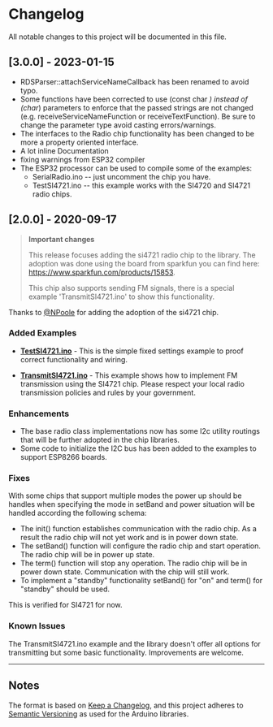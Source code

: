 # Changelog

All notable changes to this project will be documented in this file.

## [3.0.0] - 2023-01-15

* RDSParser::attachServiceNameCallback has been renamed to avoid typo.
* Some functions have been corrected to use (const char *) instead of (char*) parameters to enforce that the passed strings are not changed
  (e.g. receiveServiceNameFunction or receiveTextFunction). Be sure to change the parameter type avoid casting errors/warnings.
* The interfaces to the Radio chip functionality has been changed to be more a property oriented interface.
* A lot inline Documentation
* fixing warnings from ESP32 compiler
* The ESP32 processor can be used to compile some of the examples:
  * SerialRadio.ino --  just uncomment the chip you have.
  * TestSI4721.ino --  this example works with the SI4720 and SI4721 radio chips.

## [2.0.0] - 2020-09-17

> **Important changes**
>
> This release focuses adding the si4721 radio chip to the library. The adoption was done using the board from sparkfun you can find here:
> <https://www.sparkfun.com/products/15853>.
>
> This chip also supports sending FM signals, there is a special example 'TransmitSI4721.ino' to show this functionality.

Thanks to [@NPoole](https://github.com/NPoole) for adding the adoption of the si4721 chip.


### Added Examples

* **[TestSI4721.ino](/examples/TestSI4721/TestSI4721.md)** - This is the simple fixed settings example to proof correct functionality and wiring.

* **[TransmitSI4721.ino](/examples/TransmitSI4721/TransmitSI4721.md)** - This example shows how to implement FM transmission using the SI4721 chip. Please respect your local radio transmission policies and rules by your government.


### Enhancements

* The base radio class implementations now has some I2c utility routings that will be further adopted in the chip libraries.
* Some code to initialize the I2C bus has been added to the examples to support ESP8266 boards.

### Fixes

With some chips that support multiple modes the power up should be handles when specifying the mode in setBand and power situation will be handled according the following schema:

* The init() function establishes communication with the radio chip. As a result the radio chip will not yet work and is in power down state.
* The setBand() function will configure the radio chip and start operation. The radio chip will be in power up state.
* The term() function will stop any operation. The radio chip will be in power down state. Communication with the chip will still work.
* To implement a "standby" functionality setBand() for "on" and term() for "standby" should be used.

This is verified for SI4721 for now.

### Known Issues

The TransmitSI4721.ino example and the library doesn't offer all options for transmitting but some basic functionality.
Improvements are welcome.

---

## Notes

The format is based on [Keep a Changelog](https://keepachangelog.com/en/1.0.0/),
and this project adheres to [Semantic Versioning](https://semver.org/spec/v2.0.0.html) as used for the Arduino libraries.
